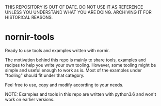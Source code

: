 THIS REPOSITORY IS OUT OF DATE. DO NOT USE IT AS REFERENCE UNLESS YOU UNDERSTAND WHAT YOU ARE DOING. ARCHIVING IT FOR HISTORICAL REASONS.

# nornir-tools

Ready to use tools and examples written with nornir.

The motivation behind this repo is mainly to share tools, examples and recipes to help you write your own tooling. However, some tooling might be simple and useful enough to work as is. Most of the examples under "tooling" should fit under that category.

Feel free to use, copy and modify according to your needs.

NOTE: Examples and tools in this repo are written with python3.6 and won't work on earlier versions.
